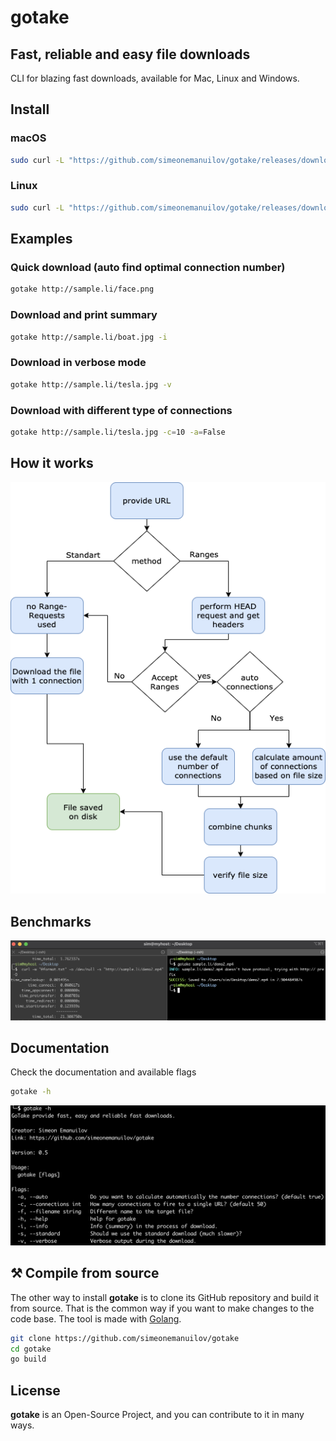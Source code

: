 # gotake

## Fast, reliable and easy file downloads

CLI for blazing fast downloads, available for Mac, Linux and Windows.

## Install

### macOS

```bash
sudo curl -L "https://github.com/simeonemanuilov/gotake/releases/download/0.5/gotake-darwin-x86_64" -o /usr/local/bin/gotake && sudo chmod +x /usr/local/bin/gotake
```

### Linux

```bash
sudo curl -L "https://github.com/simeonemanuilov/gotake/releases/download/0.5/gotake-linux-x86_64" -o /usr/local/bin/gotake && sudo chmod +x /usr/local/bin/gotake
```

## Examples

### Quick download (auto find optimal connection number)

```bash
gotake http://sample.li/face.png
```

### Download and print summary

```bash
gotake http://sample.li/boat.jpg -i
```

### Download in verbose mode

```bash
gotake http://sample.li/tesla.jpg -v
```

### Download with different type of connections

```bash
gotake http://sample.li/tesla.jpg -c=10 -a=False
```

## How it works

<p align="center">
<img src="/docs/images/schema.png" alt="Schema for file downloads with gotake">
</p>

## Benchmarks

<p align="center">
<img src="/docs/images/quick-benchmark.png" alt="Quick Benchmark">
</p>

## Documentation

Check the documentation and available flags

```bash
gotake -h
```

<p align="center">
<img src="/docs/images/help.png" alt="gotake Documentation">
</p>

## ⚒ Compile from source

The other way to install **gotake** is to clone its GitHub repository and build it from source. That is the common way
if you want to make changes to the code base. The tool is made with [Golang](http://golang.bg/).


```bash
git clone https://github.com/simeonemanuilov/gotake
cd gotake
go build
```

## License

**gotake** is an Open-Source Project, and you can contribute to it in many ways. 

